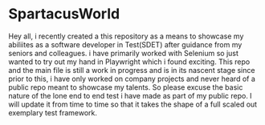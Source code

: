 # SpartacusWorld
Hey all,
i recently created a this repository as a means to showcase my abiliites as a software developer in Test(SDET) after guidance from my seniors and colleagues. i have primarily worked with Selenium so just wanted to try out my hand in Playwright which i found exciting. This repo and the main file is still a work in progress and is in its nascent stage since prior to this, i have only worked on company projects and never heard of a public repo meant to showcase my talents. So please excuse the basic nature of the lone end to end test i have made as part of my public repo. I will update it from time to time so that it takes the shape of a full scaled out exemplary test framework.
